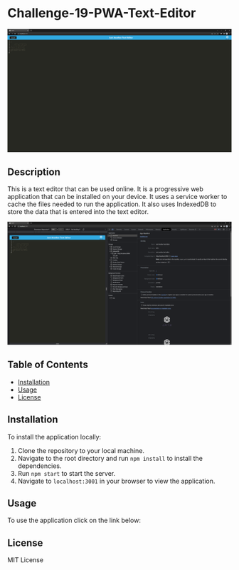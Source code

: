 # Challenge-19-PWA-Text-Editor

![Alt text](image.png)

## Description
This is a text editor that can be used online. It is a progressive web application that can be installed on your device. It uses a service worker to cache the files needed to run the application. It also uses IndexedDB to store the data that is entered into the text editor.

![Alt text](image-1.png)

## Table of Contents
* [Installation](#installation)
* [Usage](#usage)
* [License](#license)

## Installation
To install the application locally:

1. Clone the repository to your local machine.
2. Navigate to the root directory and run `npm install` to install the dependencies.
3. Run `npm start` to start the server.
4. Navigate to `localhost:3001` in your browser to view the application.

## Usage
To use the application click on the link below: 


## License
MIT License
